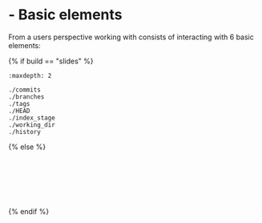 # <i class="fab fa-git"></i> - Basic elements

From a users perspective working with <i class="fab fa-git"></i> consists of interacting with 6 basic elements:


{% if build == "slides" %}
<!-- BUILDING THE SLIDES -->
```{toctree}
:maxdepth: 2

./commits
./branches
./tags
./HEAD
./index_stage
./working_dir
./history
```
{% else %}
<!-- BUILDING THE PAGES -->
```{include} ./commits.md
```
```{include} ./branches.md
```
```{include} ./tags.md
```
```{include} ./HEAD.md
```
```{include} ./index_stage.md
```
```{include} ./working_dir.md
```
```{include} ./history.md
```
{% endif %}

